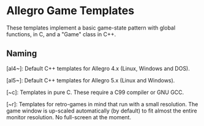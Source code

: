 # Allegro Game Templates

These templates implement a basic game-state pattern with global functions, in C, and a "Game" class in C++.

## Naming

[al4~]: Default C++ templates for Allegro 4.x (Linux, Windows and DOS).

[al5~]: Default C++ templates for Allegro 5.x (Linux and Windows).

[~c]: Templates in pure C. These require a C99 compiler or GNU GCC.

[~r]: Templates for retro-games in mind that run with a small resolution. The game window is up-scaled automatically (by default) to fit almost the entire monitor resolution. No full-screen at the moment.
